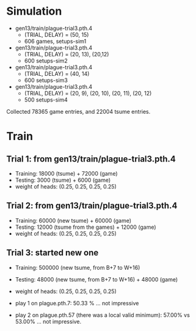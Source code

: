 
# Simulation

* gen13/train/plague-trial3.pth.4
  * (TRIAL, DELAY) = (50, 15)
  * 606 games, setups-sim1
* gen13/train/plague-trial3.pth.4
  * (TRIAL, DELAY) = (20, 13), (20,12)
  * 600 setups-sim2
* gen13/train/plague-trial3.pth.4
  * (TRIAL, DELAY) = (40, 14)
  * 600 setups-sim3
* gen13/train/plague-trial3.pth.4
  * (TRIAL, DELAY) = (20, 9), (20, 10), (20, 11), (20, 12)
  * 500 setups-sim4

Collected 78365 game entries, and 22004 tsume entries.

# Train

## Trial 1: from gen13/train/plague-trial3.pth.4

* Training: 18000 (tsume) + 72000 (game)
* Testing: 3000 (tsume) + 6000 (game)
* weight of heads: (0.25, 0.25, 0.25, 0.25)


## Trial 2: from gen13/train/plague-trial3.pth.4

* Training: 60000 (new tsume) + 60000 (game)
* Testing: 12000 (tsume from the games) + 12000 (game)
* weight of heads: (0.25, 0.25, 0.25, 0.25)

## Trial 3: started new one

* Training: 500000 (new tsume, from B+7 to W+16)
* Testing: 48000 (new tsume, from B+7 to W+16) + 48000 (game)
* weight of heads: (0.25, 0.25, 0.25, 0.25)

* play 1 on plague.pth.7: 50.33 % ... not impressive
* play 2 on plague.pth.57 (there was a local valid minimum): 57.00% vs 53.00% ... not impressive.

